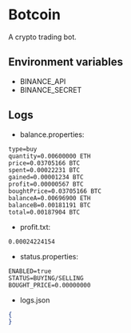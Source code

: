# Botcoin
A crypto trading bot.

## Environment variables
* BINANCE_API
* BINANCE_SECRET

## Logs
* balance.properties:
```properties
type=buy
quantity=0.00600000 ETH
price=0.03705166 BTC
spent=0.00022231 BTC
gained=0.00001234 BTC
profit=0.00000567 BTC
boughtPrice=0.03705166 BTC
balanceA=0.00696900 ETH
balanceB=0.00181191 BTC
total=0.00187904 BTC
```
* profit.txt:
```text
0.00024224154
```
* status.properties:
```properties
ENABLED=true
STATUS=BUYING/SELLING
BOUGHT_PRICE=0.00000000
```
* logs.json
```json
{
}
```